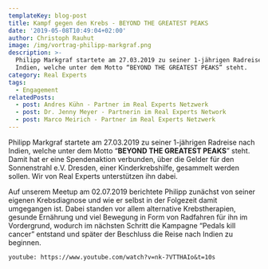 ```yaml
---
templateKey: blog-post
title: Kampf gegen den Krebs - BEYOND THE GREATEST PEAKS
date: '2019-05-08T10:49:04+02:00'
author: Christoph Rauhut
image: /img/vortrag-philipp-markgraf.png
description: >-
  Philipp Markgraf startete am 27.03.2019 zu seiner 1-jährigen Radreise nach
  Indien, welche unter dem Motto “BEYOND THE GREATEST PEAKS” steht. 
category: Real Experts
tags:
  - Engagement
relatedPosts:
  - post: Andres Kühn - Partner im Real Experts Netzwerk
  - post: Dr. Jenny Meyer - Partnerin im Real Experts Network
  - post: Marco Meirich - Partner im Real Experts Netzwerk
---
```

Philipp Markgraf startete am 27.03.2019 zu seiner 1-jährigen Radreise nach Indien, welche unter dem Motto “**BEYOND THE GREATEST PEAKS**” steht. Damit hat er eine Spendenaktion verbunden, über die Gelder für den Sonnenstrahl e.V. Dresden, einer Kinderkrebshilfe, gesammelt werden sollen. Wir von Real Experts unterstützen ihn dabei.

Auf unserem Meetup am 02.07.2019 berichtete Philipp zunächst von seiner eigenen Krebsdiagnose und wie er selbst in der Folgezeit damit umgegangen ist. Dabei standen vor allem alternative Krebstherapien, gesunde Ernährung und viel Bewegung in Form von Radfahren für ihn im Vordergrund, wodurch im nächsten Schritt die Kampagne “Pedals kill cancer” entstand und später der Beschluss die Reise nach Indien zu beginnen.

`youtube: https://www.youtube.com/watch?v=nk-7VTTHAIo&t=10s`
